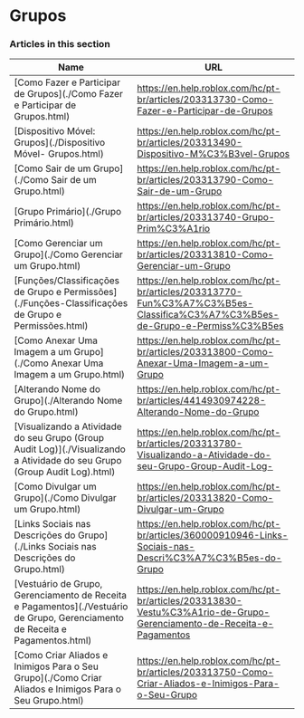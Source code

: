 # Grupos  
### Articles in this section
Name|URL
-|-
[Como Fazer e Participar de Grupos](./Como Fazer e Participar de Grupos.html) |https://en.help.roblox.com/hc/pt-br/articles/203313730-Como-Fazer-e-Participar-de-Grupos
[Dispositivo Móvel: Grupos](./Dispositivo Móvel- Grupos.html) |https://en.help.roblox.com/hc/pt-br/articles/203313490-Dispositivo-M%C3%B3vel-Grupos
[Como Sair de um Grupo](./Como Sair de um Grupo.html) |https://en.help.roblox.com/hc/pt-br/articles/203313790-Como-Sair-de-um-Grupo
[Grupo Primário](./Grupo Primário.html) |https://en.help.roblox.com/hc/pt-br/articles/203313740-Grupo-Prim%C3%A1rio
[Como Gerenciar um Grupo](./Como Gerenciar um Grupo.html) |https://en.help.roblox.com/hc/pt-br/articles/203313810-Como-Gerenciar-um-Grupo
[Funções/Classificações de Grupo e Permissões](./Funções-Classificações de Grupo e Permissões.html) |https://en.help.roblox.com/hc/pt-br/articles/203313770-Fun%C3%A7%C3%B5es-Classifica%C3%A7%C3%B5es-de-Grupo-e-Permiss%C3%B5es
[Como Anexar Uma Imagem a um Grupo](./Como Anexar Uma Imagem a um Grupo.html) |https://en.help.roblox.com/hc/pt-br/articles/203313800-Como-Anexar-Uma-Imagem-a-um-Grupo
[Alterando Nome do Grupo](./Alterando Nome do Grupo.html) |https://en.help.roblox.com/hc/pt-br/articles/4414930974228-Alterando-Nome-do-Grupo
[Visualizando a Atividade do seu Grupo (Group Audit Log)](./Visualizando a Atividade do seu Grupo (Group Audit Log).html) |https://en.help.roblox.com/hc/pt-br/articles/203313780-Visualizando-a-Atividade-do-seu-Grupo-Group-Audit-Log-
[Como Divulgar um Grupo](./Como Divulgar um Grupo.html) |https://en.help.roblox.com/hc/pt-br/articles/203313820-Como-Divulgar-um-Grupo
[Links Sociais nas Descrições do Grupo](./Links Sociais nas Descrições do Grupo.html) |https://en.help.roblox.com/hc/pt-br/articles/360000910946-Links-Sociais-nas-Descri%C3%A7%C3%B5es-do-Grupo
[Vestuário de Grupo, Gerenciamento de Receita e Pagamentos](./Vestuário de Grupo, Gerenciamento de Receita e Pagamentos.html) |https://en.help.roblox.com/hc/pt-br/articles/203313830-Vestu%C3%A1rio-de-Grupo-Gerenciamento-de-Receita-e-Pagamentos
[Como Criar Aliados e Inimigos Para o Seu Grupo](./Como Criar Aliados e Inimigos Para o Seu Grupo.html) |https://en.help.roblox.com/hc/pt-br/articles/203313750-Como-Criar-Aliados-e-Inimigos-Para-o-Seu-Grupo